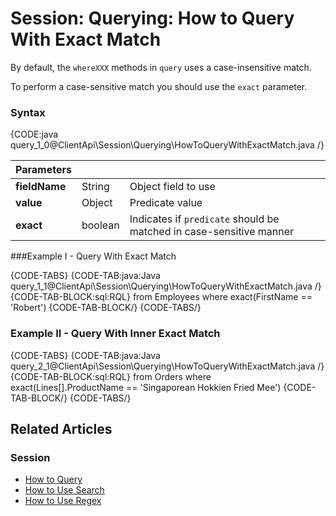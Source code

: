 # Session: Querying: How to Query With Exact Match

By default, the `whereXXX` methods in `query` uses a case-insensitive match.

To perform a case-sensitive match you should use the `exact` parameter.

### Syntax

{CODE:java query_1_0@ClientApi\Session\Querying\HowToQueryWithExactMatch.java /}

| Parameters | | |
| ------------- | ------------- | ----- |
| **fieldName** | String | Object field to use |
| **value** | Object | Predicate value |
| **exact** | boolean | Indicates if `predicate` should be matched in case-sensitive manner |

###Example I - Query With Exact Match

{CODE-TABS}
{CODE-TAB:java:Java query_1_1@ClientApi\Session\Querying\HowToQueryWithExactMatch.java /}
{CODE-TAB-BLOCK:sql:RQL}
from Employees where exact(FirstName == 'Robert')
{CODE-TAB-BLOCK/}
{CODE-TABS/}

### Example II - Query With Inner Exact Match

{CODE-TABS}
{CODE-TAB:java:Java query_2_1@ClientApi\Session\Querying\HowToQueryWithExactMatch.java /}
{CODE-TAB-BLOCK:sql:RQL}
from Orders 
where exact(Lines[].ProductName == 'Singaporean Hokkien Fried Mee')
{CODE-TAB-BLOCK/}
{CODE-TABS/}

## Related Articles

### Session

- [How to Query](../../../client-api/session/querying/how-to-query)
- [How to Use Search](../../../client-api/session/querying/how-to-use-search)
- [How to Use Regex](../../../client-api/session/querying/how-to-use-regex)
